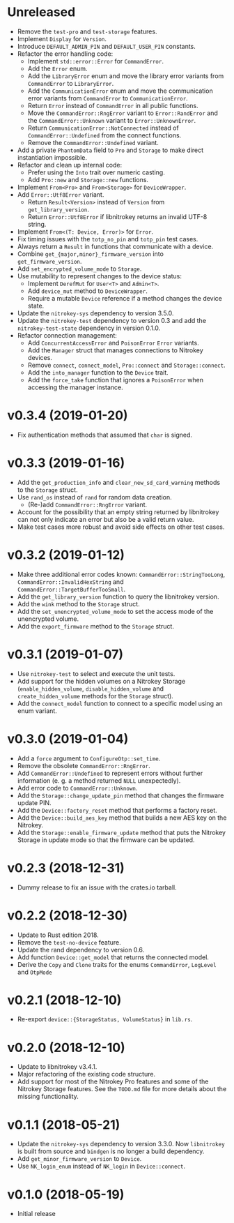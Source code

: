 <!---
Copyright (C) 2019 Robin Krahl <robin.krahl@ireas.org>
SPDX-License-Identifier: MIT
-->

# Unreleased
- Remove the `test-pro` and `test-storage` features.
- Implement `Display` for `Version`.
- Introduce `DEFAULT_ADMIN_PIN` and `DEFAULT_USER_PIN` constants.
- Refactor the error handling code:
  - Implement `std::error::Error` for `CommandError`.
  - Add the `Error` enum.
  - Add the `LibraryError` enum and move the library error variants from
    `CommandError` to `LibraryError`.
  - Add the `CommunicationError` enum and move the communication error variants
    from `CommandError` to `CommunicationError`.
  - Return `Error` instead of `CommandError` in all public functions.
  - Move the `CommandError::RngError` variant to `Error::RandError` and the
    `CommandError::Unknown` variant to `Error::UnknownError`.
  - Return `CommunicationError::NotConnected` instead of
    `CommandError::Undefined` from the connect functions.
  - Remove the `CommandError::Undefined` variant.
- Add a private `PhantomData` field to `Pro` and `Storage` to make direct
  instantiation impossible.
- Refactor and clean up internal code:
  - Prefer using the `Into` trait over numeric casting.
  - Add `Pro::new` and `Storage::new` functions.
- Implement `From<Pro>` and `From<Storage>` for `DeviceWrapper`.
- Add `Error::Utf8Error` variant.
  - Return `Result<Version>` instead of `Version` from `get_library_version`.
  - Return `Error::Utf8Error` if libnitrokey returns an invalid UTF-8 string.
- Implement `From<(T: Device, Error)>` for `Error`.
- Fix timing issues with the `totp_no_pin` and `totp_pin` test cases.
- Always return a `Result` in functions that communicate with a device.
- Combine `get_{major,minor}_firmware_version` into `get_firmware_version`.
- Add `set_encrypted_volume_mode` to `Storage`.
- Use mutability to represent changes to the device status:
  - Implement `DerefMut` for `User<T>` and `Admin<T>`.
  - Add `device_mut` method to `DeviceWrapper`.
  - Require a mutable `Device` reference if a method changes the device state.
- Update the `nitrokey-sys` dependency to version 3.5.0.
- Update the `nitrokey-test` dependency to version 0.3 and add the
  `nitrokey-test-state` dependency in version 0.1.0.
- Refactor connection management:
  - Add `ConcurrentAccessError` and `PoisonError` `Error` variants.
  - Add the `Manager` struct that manages connections to Nitrokey devices.
  - Remove `connect`, `connect_model`, `Pro::connect` and `Storage::connect`.
  - Add the `into_manager` function to the `Device` trait.
  - Add the `force_take` function that ignores a `PoisonError` when accessing
    the manager instance.

# v0.3.4 (2019-01-20)
- Fix authentication methods that assumed that `char` is signed.

# v0.3.3 (2019-01-16)
- Add the `get_production_info` and `clear_new_sd_card_warning` methods to the
  `Storage` struct.
- Use `rand_os` instead of `rand` for random data creation.
  - (Re-)add `CommandError::RngError` variant.
- Account for the possibility that an empty string returned by libnitrokey can
  not only indicate an error but also be a valid return value.
- Make test cases more robust and avoid side effects on other test cases.

# v0.3.2 (2019-01-12)
- Make three additional error codes known: `CommandError::StringTooLong`,
  `CommandError::InvalidHexString` and `CommandError::TargetBufferTooSmall`.
- Add the `get_library_version` function to query the libnitrokey version.
- Add the `wink` method to the `Storage` struct.
- Add the `set_unencrypted_volume_mode` to set the access mode of the
  unencrypted volume.
- Add the `export_firmware` method to the `Storage` struct.

# v0.3.1 (2019-01-07)
- Use `nitrokey-test` to select and execute the unit tests.
- Add support for the hidden volumes on a Nitrokey Storage
  (`enable_hidden_volume`, `disable_hidden_volume` and `create_hidden_volume`
  methods for the `Storage` struct).
- Add the `connect_model` function to connect to a specific model using an enum
  variant.

# v0.3.0 (2019-01-04)
- Add a `force` argument to `ConfigureOtp::set_time`.
- Remove the obsolete `CommandError::RngError`.
- Add `CommandError::Undefined` to represent errors without further
  information (e. g. a method returned `NULL` unexpectedly).
- Add error code to `CommandError::Unknown`.
- Add the `Storage::change_update_pin` method that changes the firmware update
  PIN.
- Add the `Device::factory_reset` method that performs a factory reset.
- Add the `Device::build_aes_key` method that builds a new AES key on the Nitrokey.
- Add the `Storage::enable_firmware_update` method that puts the Nitrokey
  Storage in update mode so that the firmware can be updated.

# v0.2.3 (2018-12-31)

- Dummy release to fix an issue with the crates.io tarball.

# v0.2.2 (2018-12-30)

- Update to Rust edition 2018.
- Remove the `test-no-device` feature.
- Update the rand dependency to version 0.6.
- Add function `Device::get_model` that returns the connected model.
- Derive the `Copy` and `Clone` traits for the enums `CommandError`, `LogLevel`
  and `OtpMode`

# v0.2.1 (2018-12-10)

- Re-export `device::{StorageStatus, VolumeStatus}` in `lib.rs`.

# v0.2.0 (2018-12-10)

- Update to libnitrokey v3.4.1.
- Major refactoring of the existing code structure.
- Add support for most of the Nitrokey Pro features and some of the Nitrokey
  Storage features. See the `TODO.md` file for more details about the missing
  functionality.

# v0.1.1 (2018-05-21)

- Update the `nitrokey-sys` dependency to version 3.3.0.  Now `libnitrokey`
  is built from source and `bindgen` is no longer a build dependency.
- Add `get_minor_firmware_version` to `Device`.
- Use `NK_login_enum` instead of `NK_login` in `Device::connect`.

# v0.1.0 (2018-05-19)

- Initial release
